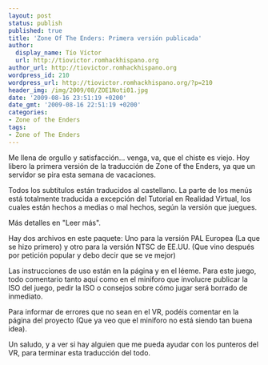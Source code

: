 ```yaml
---
layout: post
status: publish
published: true
title: 'Zone Of The Enders: Primera versión publicada'
author:
  display_name: Tío Víctor
  url: http://tiovictor.romhackhispano.org
author_url: http://tiovictor.romhackhispano.org
wordpress_id: 210
wordpress_url: http://tiovictor.romhackhispano.org/?p=210
header_img: /img/2009/08/ZOE1Noti01.jpg
date: '2009-08-16 23:51:19 +0200'
date_gmt: '2009-08-16 22:51:19 +0200'
categories:
- Zone of the Enders
tags:
- Zone of The Enders
---
```

Me llena de orgullo y satisfacción... venga, va, que el chiste es viejo. 
Hoy libero la primera versión de la traducción de Zone of the Enders, ya que 
un servidor se pira esta semana de vacaciones.

Todos los subtítulos están traducidos al castellano. La parte de los menús 
está totalmente traducida a excepción del Tutorial en Realidad Virtual, 
los cuales están hechos a medias o mal hechos, según la versión que juegues.

Más detalles en "Leer más".

<!--more-->

Hay dos archivos en este paquete: Uno para la versión PAL Europea (La que se 
hizo primero) y otro para la versión NTSC de EE.UU. (Que vino después por 
petición popular y debo decir que se ve mejor)

Las instrucciones de uso están en la página y en el léeme. Para este juego, 
todo comentario tanto aquí como en el miniforo que involucre publicar la ISO 
del juego, pedir la ISO o consejos sobre cómo jugar será borrado de inmediato.

Para informar de errores que no sean en el VR, podéis comentar en la página del 
proyecto (Que ya veo que el miniforo no está siendo tan buena idea).

Un saludo, y a ver si hay alguien que me pueda ayudar con los punteros del VR, 
para terminar esta traducción del todo.
